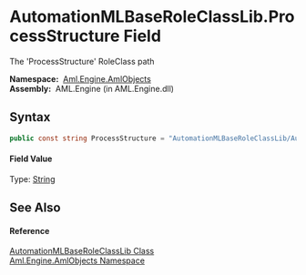 AutomationMLBaseRoleClassLib.ProcessStructure Field
===================================================
The 'ProcessStructure' RoleClass path

  **Namespace:**  [Aml.Engine.AmlObjects][1]  
  **Assembly:**  AML.Engine (in AML.Engine.dll)

Syntax
------

```csharp
public const string ProcessStructure = "AutomationMLBaseRoleClassLib/AutomationMLBaseRole/Structure/ProcessStructure"
```

#### Field Value
Type: [String][2]

See Also
--------

#### Reference
[AutomationMLBaseRoleClassLib Class][3]  
[Aml.Engine.AmlObjects Namespace][1]  

[1]: ../README.md
[2]: https://docs.microsoft.com/dotnet/api/system.string
[3]: README.md
[4]: https://www.automationml.org
[5]: ../../icons/logoShade.png